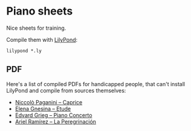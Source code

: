# Piano sheets

Nice sheets for training.

Compile them with [LilyPond](http://lilypond.org):

```
lilypond *.ly
```

## PDF

Here's a list of compiled PDFs for handicapped people,
that can't install LilyPond and compile from sources themselves:
- [Niccolò Paganini – Caprice](https://github.com/arbitrary-dev/piano-sheets/releases/download/pdfs/paganini-caprice.pdf)
- [Elena Gnesina – Etude](https://github.com/arbitrary-dev/piano-sheets/releases/download/pdfs/gnesina-etude.pdf)
- [Edvard Grieg – Piano Concerto](https://github.com/arbitrary-dev/piano-sheets/releases/download/pdfs/grieg-piano-concerto.pdf)
- [Ariel Ramírez – La Peregrinación](https://github.com/arbitrary-dev/piano-sheets/releases/download/pdfs/ramirez-peregrinacion.pdf)
